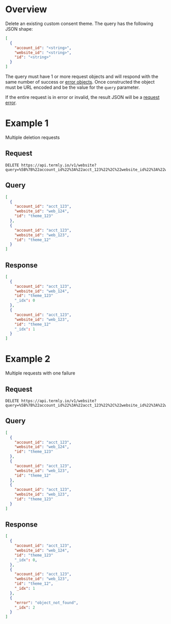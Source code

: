 # Overview

Delete an existing custom consent theme. The query has the following JSON shape:


```JSON
[
  {
    "account_id": "<string>",
    "website_id": "<string>",
    "id": "<string>"
  }
]
```

The query must have 1 or more request objects and will respond with the same number of success or [error objects](../error_object.md#post-put-delete-error-object). Once constructed the object must be URL encoded and be the value for the `query` parameter.

If the entire request is in error or invalid, the result JSON will be a [request error](../request_errors.md).

# Example 1

Multiple deletion requests

## Request

```
DELETE https://api.termly.io/v1/website?query=%5B%7B%22account_id%22%3A%22acct_123%22%2C%22website_id%22%3A%22web_124%22%2C%22id%22%3A%22theme_123%22%7D%2C%7B%22account_id%22%3A%22acct_123%22%2C%22website_id%22%3A%22web_123%22%2C%22id%22%3A%22theme_12%22%7D%5D
```

## Query

```JSON
[
  {
    "account_id": "acct_123",
    "website_id": "web_124",
    "id": "theme_123"
  },
  {
    "account_id": "acct_123",
    "website_id": "web_123",
    "id": "theme_12"
  }
]
```


## Response

```JSON
[
  {
    "account_id": "acct_123",
    "website_id": "web_124",
    "id": "theme_123"
    "_idx": 0
  },
  {
    "account_id": "acct_123",
    "website_id": "web_123",
    "id": "theme_12"
    "_idx": 1
  }
]
```

# Example 2

Multiple requests with one failure

## Request

```
DELETE https://api.termly.io/v1/website?query=%5B%7B%22account_id%22%3A%22acct_123%22%2C%22website_id%22%3A%22web_124%22%2C%22id%22%3A%22theme_123%22%7D%2C%7B%22account_id%22%3A%22acct_123%22%2C%22website_id%22%3A%22web_123%22%2C%22id%22%3A%22theme_12%22%7D%2C%7B%22account_id%22%3A%22acct_123%22%2C%22website_id%22%3A%22web_123%22%2C%22id%22%3A%22theme_123%22%7D%5D
```

## Query

```JSON
[
  {
    "account_id": "acct_123",
    "website_id": "web_124",
    "id": "theme_123"
  },
  {
    "account_id": "acct_123",
    "website_id": "web_123",
    "id": "theme_12"
  },
  {
    "account_id": "acct_123",
    "website_id": "web_123",
    "id": "theme_123"
  }
]
```


## Response

```JSON
[
  {
    "account_id": "acct_123",
    "website_id": "web_124",
    "id": "theme_123"
    "_idx": 0,
  },
  {
    "account_id": "acct_123",
    "website_id": "web_123",
    "id": "theme_12",
    "_idx": 1
  },
  {
    "error": "object_not_found",
    "_idx": 2
  }
]
```
